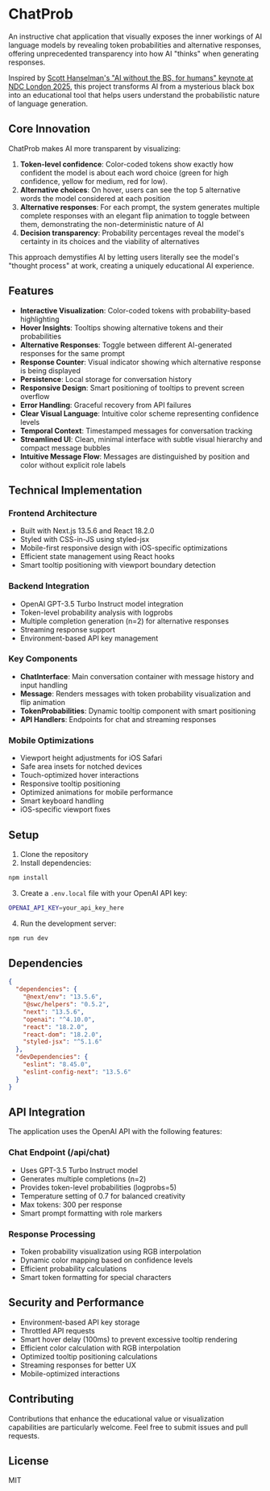 # ChatProb

An instructive chat application that visually exposes the inner workings of AI language models by revealing token probabilities and alternative responses, offering unprecedented transparency into how AI "thinks" when generating responses.

Inspired by [Scott Hanselman's "AI without the BS, for humans" keynote at NDC London 2025](https://www.youtube.com/watch?v=kYUicaho5k8), this project transforms AI from a mysterious black box into an educational tool that helps users understand the probabilistic nature of language generation.

## Core Innovation

ChatProb makes AI more transparent by visualizing:

1. **Token-level confidence**: Color-coded tokens show exactly how confident the model is about each word choice (green for high confidence, yellow for medium, red for low).
2. **Alternative choices**: On hover, users can see the top 5 alternative words the model considered at each position
3. **Alternative responses**: For each prompt, the system generates multiple complete responses with an elegant flip animation to toggle between them, demonstrating the non-deterministic nature of AI
4. **Decision transparency**: Probability percentages reveal the model's certainty in its choices and the viability of alternatives

This approach demystifies AI by letting users literally see the model's "thought process" at work, creating a uniquely educational AI experience.

## Features

- **Interactive Visualization**: Color-coded tokens with probability-based highlighting
- **Hover Insights**: Tooltips showing alternative tokens and their probabilities
- **Alternative Responses**: Toggle between different AI-generated responses for the same prompt
- **Response Counter**: Visual indicator showing which alternative response is being displayed
- **Persistence**: Local storage for conversation history
- **Responsive Design**: Smart positioning of tooltips to prevent screen overflow
- **Error Handling**: Graceful recovery from API failures
- **Clear Visual Language**: Intuitive color scheme representing confidence levels
- **Temporal Context**: Timestamped messages for conversation tracking
- **Streamlined UI**: Clean, minimal interface with subtle visual hierarchy and compact message bubbles
- **Intuitive Message Flow**: Messages are distinguished by position and color without explicit role labels

## Technical Implementation

### Frontend Architecture
- Built with Next.js 13.5.6 and React 18.2.0
- Styled with CSS-in-JS using styled-jsx
- Mobile-first responsive design with iOS-specific optimizations
- Efficient state management using React hooks
- Smart tooltip positioning with viewport boundary detection

### Backend Integration
- OpenAI GPT-3.5 Turbo Instruct model integration
- Token-level probability analysis with logprobs
- Multiple completion generation (n=2) for alternative responses
- Streaming response support
- Environment-based API key management

### Key Components
- **ChatInterface**: Main conversation container with message history and input handling
- **Message**: Renders messages with token probability visualization and flip animation
- **TokenProbabilities**: Dynamic tooltip component with smart positioning
- **API Handlers**: Endpoints for chat and streaming responses

### Mobile Optimizations
- Viewport height adjustments for iOS Safari
- Safe area insets for notched devices
- Touch-optimized hover interactions
- Responsive tooltip positioning
- Optimized animations for mobile performance
- Smart keyboard handling
- iOS-specific viewport fixes

## Setup

1. Clone the repository
2. Install dependencies:
```bash
npm install
```

3. Create a `.env.local` file with your OpenAI API key:
```bash
OPENAI_API_KEY=your_api_key_here
```

4. Run the development server:
```bash
npm run dev
```

## Dependencies

```json
{
  "dependencies": {
    "@next/env": "13.5.6",
    "@swc/helpers": "0.5.2",
    "next": "13.5.6",
    "openai": "^4.10.0",
    "react": "18.2.0",
    "react-dom": "18.2.0",
    "styled-jsx": "^5.1.6"
  },
  "devDependencies": {
    "eslint": "8.45.0",
    "eslint-config-next": "13.5.6"
  }
}
```

## API Integration

The application uses the OpenAI API with the following features:

### Chat Endpoint (/api/chat)
- Uses GPT-3.5 Turbo Instruct model
- Generates multiple completions (n=2)
- Provides token-level probabilities (logprobs=5)
- Temperature setting of 0.7 for balanced creativity
- Max tokens: 300 per response
- Smart prompt formatting with role markers

### Response Processing
- Token probability visualization using RGB interpolation
- Dynamic color mapping based on confidence levels
- Efficient probability calculations
- Smart token formatting for special characters

## Security and Performance

- Environment-based API key storage
- Throttled API requests
- Smart hover delay (100ms) to prevent excessive tooltip rendering
- Efficient color calculation with RGB interpolation
- Optimized tooltip positioning calculations
- Streaming responses for better UX
- Mobile-optimized interactions

## Contributing

Contributions that enhance the educational value or visualization capabilities are particularly welcome. Feel free to submit issues and pull requests.

## License

MIT
